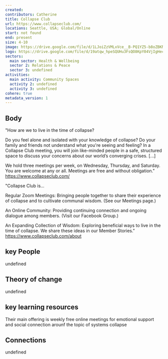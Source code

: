 ```yaml
---
created:
contributors: Catherine
title: Collapse Club
url: https://www.collapseclub.com/
locations: Seattle, USA; Global/Online
start: not found
end: present
size: 4-10
image: https://drive.google.com/file/d/1LJoiZzVMLxVce__B-PQ1YZ5-b8oZBKN-/view?usp=drive_link
logo: https://drive.google.com/file/d/19atqw_hpeSQUHu3FsQO8KpY04VjIgHec/view?usp=drive_link
sectors:
  main sector: Health & Wellbeing
  sector 2: Relations & Peace
  sector 3: undefined
activities: 
  main activity: Community Spaces
  activity 2: undefined
  activity 3: undefined
cohere: true
metadata_version: 1
---
```



## Body

"How are we to live in the time of collapse?

Do you feel alone and isolated with your knowledge of collapse? Do your family and friends not understand what you're seeing and feeling? In a Collapse Club meeting, you will join like-minded people in a safe, structured space to discuss your concerns about our world’s converging crises. [...]

We hold three meetings per week, on Wednesday, Thursday, and Saturday. You are welcome at any or all. Meetings are free and without obligation."
https://www.collapseclub.com/ 

"Collapse Club is...

Regular Zoom Meetings: Bringing people together to share their experience of collapse and to cultivate communal wisdom. (See our Meetings page.)

An Online Community: Providing continuing connection and ongoing dialogue among members. (Visit our Facebook Group.)

An Expanding Collection of Wisdom: Exploring beneficial ways to live in the time of collapse. We share these ideas in our Member Stories."
https://www.collapseclub.com/about 

## key People

undefined

## Theory of change

undefined

## key learning resources

Their main offering is weekly free online meetings for emotional support and social connection arounf the topic of systems collapse

## Connections

undefined


